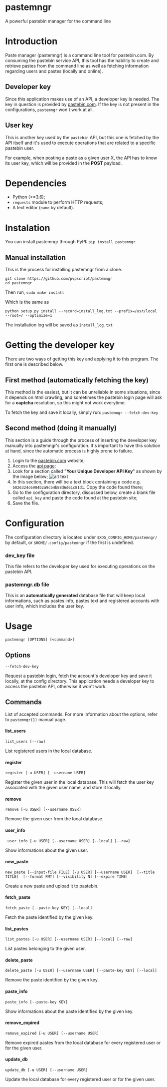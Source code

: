 # pastemngr
A powerful pastebin manager for the command line

# Introduction
Paste manager (pastemngr) is a command line tool for pastebin.com. By consuming
the pastebin service API, this tool has the hability to create and retrieve
pastes from the command line as well as fetching information regarding users
and pastes (locally and online).

## Developer key
Since this application makes use of an API, a developer key is needed. The key
in question is provided by [pastebin.com](pastebin.com).
If the key is not present in the configurations, `pastemngr` won't work
at all.

## User key
This is another key used by the `pastebin` API, but this one is fetched by
the API itself and it's used to execute operations that are related to a
specific pastebin user.

For example, when posting a paste as a given user X, the API has to know its
user key, which will be provided in the **POST** payload.

# Dependencies
* Python (>=3.6);
* `requests` module to perform HTTP requests;
* A text editor (`nano` by default).

# Instalation
You can install pastemngr through PyPI: `pip install pastemngr`

## Manual installation
This is the process for installing pastemngr from a clone.
```
git clone https://github.com/pvpscript/pastemngr
cd pastemngr
```

Then run,
`sudo make install`

Which is the same as
```
python setup.py install --record=install_log.txt --prefix=/usr/local
--root=/ --optimize=1
```

The installation log will be saved as `install_log.txt`

# Getting the developer key
There are two ways of getting this key and applying it to this program.
The first one is described below.

## First method (automatically fetching the key)
This method is the easiest, but it can be unreliable in some situations, since
it depends on html crawling, and sometimes the pastebin login page will ask
for a **captcha** resolution, so this might not work everytime.

To fetch the key and save it locally, simply run:
`pastemngr --fetch-dev-key`

## Second method (doing it manually)
This section is a guide through the process of inserting the developer
key manually into pastemngr's configuration. It's important to have this
solution at hand, since the automatic process is highly prone to failure.

1. Login to the [pastebin.com](https://www.pastebin.com) website;
2. Access the [api page](https://pastebin.com/api);
3. Look for a section called "**Your Unique Developer API Key**" as shown
by the image below;
![alt text][api-example]
4. In this section, there will be a text block containing a code
e.g. `b026324c6904b2a9cb4b88d6d61c81d1`. Copy the code found there;
5. Go to the configuration directory, discussed below, create a blank
file called `api_key` and paste the code found at the pastebin site;
6. Save the file.

[api-example]: https://i.imgur.com/ub52AWL.png "API key example"

# Configuration
The configuration directory is located under `$XDG_CONFIG_HOME/pastemngr/`
by default, or `$HOME/.config/pastemngr` if the first is undefined.

### dev\_key file
This file refers to the developer key used for executing operations on the
pastebin API.

### pastemngr.db file
This is an **automatically generated** database file that will keep local
informations, such as pastes info, pastes text and registered accounts with
user info, which includes the user key. 

# Usage
`pastemngr [OPTIONS] [<command>]`

## Options
`--fetch-dev-key`

Request a pastebin login, fetch the account's developer key and save  it
locally, at the config directory. This application needs a developer key to
access the pastebin API, otherwise it won't work.

## Commands
List of accepted commands. For more information about the options, refer to
`pastemngr(1)` manual page.

#### list\_users
`list_users [--raw]`

List registered users in the local database.

#### register
`register [-u USER] [--username USER]`

Register the given user in the local database. This will fetch the user key
associated with the given user name, and store it locally.

#### remove 
`remove [-u USER] [--username USER]`

Remove the given user from the local database.

#### user\_info
` user_info [-u USER] [--username USER] [--local] [--raw]`

Show informations about the given user.

#### new\_paste
`new_paste [--input-file FILE] [-u USER] [--username USER]  [--title TITLE]  [--format FMT] [--visibility N] [--expire TIME]`

Create a new paste and upload it to pastebin.

#### fetch\_paste
`fetch_paste [--paste-key KEY] [--local]`

Fetch the paste identified by the given key.

#### list\_pastes
`list_pastes [-u USER] [--username USER] [--local] [--raw]`

List pastes belonging to the given user.

#### delete\_paste
`delete_paste [-u USER] [--username USER] [--paste-key KEY] [--local]`

Remove the paste identified by the given key.

#### paste\_info
`paste_info [--paste-key KEY]`

Show informations about the paste identified by the given key.

#### remove\_expired
`remove_expired [-u USER] [--username USER]`

Remove  expired  pastes  from the local database for every registered user or
for the given user.

#### update\_db
`update_db [-u USER] [--username USER]`

Update the local database for every registered user or for the given user.
